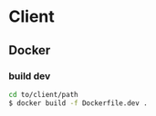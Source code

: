 # Client

## Docker

### build dev

```bash
cd to/client/path
$ docker build -f Dockerfile.dev .
```
